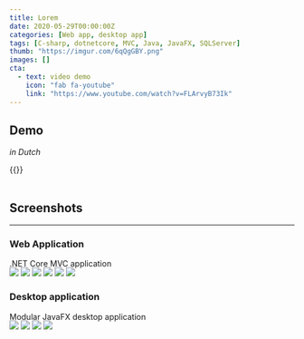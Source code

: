 ```yaml
---
title: Lorem
date: 2020-05-29T00:00:00Z
categories: [Web app, desktop app]
tags: [C-sharp, dotnetcore, MVC, Java, JavaFX, SQLServer]
thumb: "https://imgur.com/6qQgGBY.png"
images: []
cta:
  - text: video demo
    icon: "fab fa-youtube"
    link: "https://www.youtube.com/watch?v=FLArvyB73Ik"
---
```


## Demo

_in Dutch_

{{<youtube FLArvyB73Ik>}}
<br><br>

## Screenshots

---

### Web Application

.NET Core MVC application

<div class="site-project-single-images" style="margin-top:-1rem">

[![](https://i.imgur.com/jAsqFfm.png)](https://i.imgur.com/jAsqFfm.png)
[![](https://i.imgur.com/KjQqKAz.png)](https://i.imgur.com/KjQqKAz.png)
[![](https://i.imgur.com/su3uba2.png)](https://i.imgur.com/su3uba2.png)
[![](https://i.imgur.com/lTPWO9R.png)](https://i.imgur.com/lTPWO9R.png)
[![](https://i.imgur.com/rfUKEBv.png)](https://i.imgur.com/rfUKEBv.png)
[![](https://i.imgur.com/P20WTQr.png)](https://i.imgur.com/P20WTQr.png)

</div>

### Desktop application

Modular JavaFX desktop application

<div class="site-project-single-images" style="margin-top:-1rem">

[![](https://i.imgur.com/1OkXask.png)](https://i.imgur.com/1OkXask.png)
[![](https://i.imgur.com/l5OgMdA.png)](https://i.imgur.com/l5OgMdA.png)
[![](https://i.imgur.com/bz4AF75.png)](https://i.imgur.com/bz4AF75.png)
[![](https://i.imgur.com/aCrWrzh.png)](https://i.imgur.com/aCrWrzh.png)

</div>
